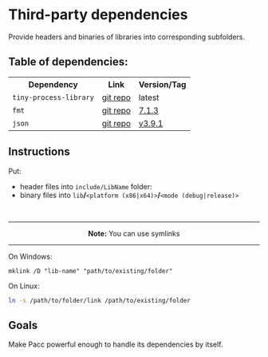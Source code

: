 # Third-party dependencies

Provide headers and binaries of libraries into corresponding subfolders.

## Table of dependencies:

<table>
	<tr>
		<th>Dependency</th>
		<th>Link</th>
		<th>Version/Tag</th>
	</tr>
	<tr>
		<td><code>tiny-process-library</code></td>
		<td><a href="https://gitlab.com/eidheim/tiny-process-library">git repo</a></td>
		<td>latest</td>
	</tr>
	<tr>
		<td><code>fmt</code></td>
		<td><a href="https://github.com/fmtlib/fmt">git repo</a></td>
		<td><a href="https://github.com/fmtlib/fmt/tree/7.1.3">7.1.3</a></td>
	</tr>
	<tr>
		<td><code>json</code></td>
		<td><a href="https://github.com/nlohmann/json">git repo</a></td>
		<td><a href="https://github.com/nlohmann/json/tree/v3.9.1">v3.9.1</a></td>
	</tr>
</table>

## Instructions

Put:
- header files into `include/LibName` folder:
- binary files into `lib`**/**`<platform (x86|x64)>`**/**`<mode (debug|release)>`

<br/>

<hr/>
<center><b>Note:</b> You can use symlinks</center>
<hr/>

On Windows:
```batch
mklink /D "lib-name" "path/to/existing/folder" 
```

On Linux:

```bash
ln -s /path/to/folder/link /path/to/existing/folder
```


## Goals

Make Pacc powerful enough to handle its dependencies by itself.